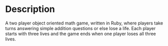 # Description
A two player object oriented math game, written in Ruby, where players take turns answering simple addition questions or else lose a life.  Each player starts with three lives and the game ends when one player loses all three lives.
